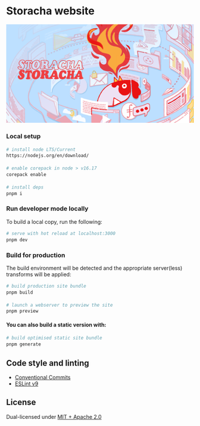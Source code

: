 # Storacha website

![Storacha Network](./public/img/storacha-og-card.png)

### Local setup

```bash
# install node LTS/Current
https://nodejs.org/en/download/

# enable corepack in node > v16.17
corepack enable

# install deps
pnpm i
```

### Run developer mode locally

To build a local copy, run the following:

```bash
# serve with hot reload at localhost:3000
pnpm dev

```

### Build for production

The build environment will be detected and the appropriate server(less) transforms will be applied:

```bash
# build production site bundle
pnpm build

# launch a webserver to preview the site
pnpm preview
```

#### You can also build a static version with:

```bash
# build optimised static site bundle
pnpm generate
```

## Code style and linting
- [Conventional Commits](https://www.conventionalcommits.org/en/v1.0.0/)
- [ESLint v9](https://eslint.org/)

## License

Dual-licensed under [MIT + Apache 2.0](./LICENSE.md)
